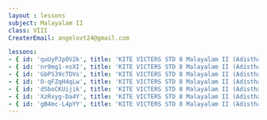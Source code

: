 ```yaml
--- 
layout : lessons 
subject: Malayalam II 
class: VIII
CreaterEmail: angelovt24@gmail.com

lessons: 
- { id: 'quUyPJpOV2k', title: 'KITE VICTERS STD 8 Malayalam II (Adisthaana paadaavali) Class 1 (First Bell-ഫസ്റ്റ് ബെല്‍)' }
- { id: 'nr0mg1-nsXI', title: 'KITE VICTERS STD 8 Malayalam II (Adisthaana Paadaavali) Class 2 (First Bell-ഫസ്റ്റ് ബെല്‍)' }
- { id: 'GbPS39cTDVs', title: 'KITE VICTERS STD 8 Malayalam II (Adisthaana Paadaavali) Class 3 (First Bell-ഫസ്റ്റ് ബെല്‍)' }
- { id: 'O-qFZqH4qLw', title: 'KITE VICTERS STD 8 Malayalam II (Adisthaana Paadaavali) Class 4 (First Bell-ഫസ്റ്റ് ബെല്‍)' }
- { id: 'dSboCKUijik', title: 'KITE VICTERS STD 8 Malayalam II (Adisthaana Paadaavali) Class 5 (First Bell-ഫസ്റ്റ് ബെല്‍)' }
- { id: 'XzRxyg-Da4Y', title: 'KITE VICTERS STD 8 Malayalam II (Adisthaana Paadaavali) Class 6 (First Bell-ഫസ്റ്റ് ബെല്‍)' }
- { id: 'gB4mc-L4pYY', title: 'KITE VICTERS STD 8 Malayalam II (Adisthaana Paadaavali) Class 7 (First Bell-ഫസ്റ്റ് ബെല്‍)' }
---
```

